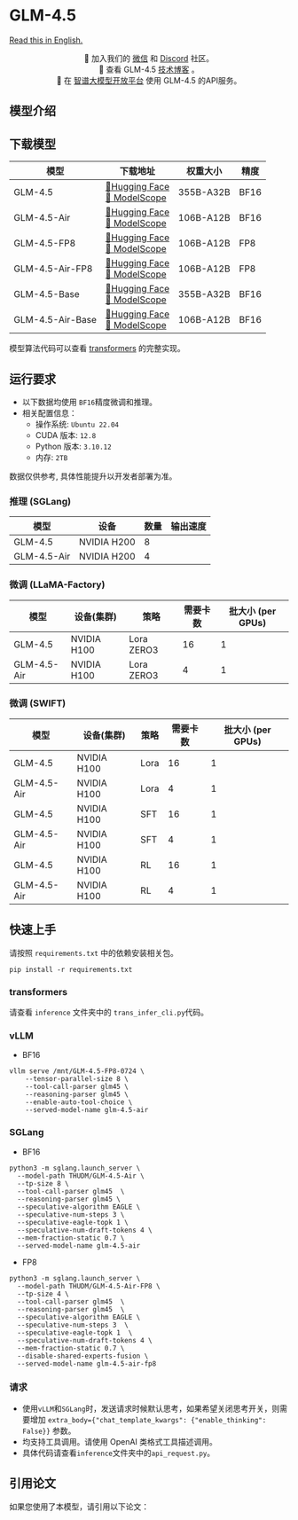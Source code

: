 # GLM-4.5

[Read this in English.](./README.md)

<p align="center">
    👋 加入我们的 <a href="resources/WECHAT.md" target="_blank">微信</a> 和 <a href="https://discord.com/invite/8cnQKdAprg" target="_blank">Discord</a> 社区。
    <br>
    📖 查看 GLM-4.5 <a href="" target="_blank">技术博客</a> 。
    <br>
    📍 在 <a href="https://www.bigmodel.cn/dev/api/visual-reasoning-model/GLM-4.5">智谱大模型开放平台</a> 使用 GLM-4.5 的API服务。
</p>

## 模型介绍

## 下载模型

| 模型               | 下载地址                                                                                                                                       | 权重大小      | 精度   |
|------------------|--------------------------------------------------------------------------------------------------------------------------------------------|-----------|------|
| GLM-4.5          | [🤗Hugging Face](https://huggingface.co/THUDM/GLM-4.5)<br> [🤖 ModelScope](https://modelscope.cn/models/ZhipuAI/GLM-4.5)                   | 355B-A32B | BF16 |
| GLM-4.5-Air      | [🤗Hugging Face](https://huggingface.co/THUDM/GLM-4.5-Air)<br> [🤖 ModelScope](https://modelscope.cn/models/ZhipuAI/GLM-4.5-Air)           | 106B-A12B | BF16 |
| GLM-4.5-FP8      | [🤗Hugging Face](https://huggingface.co/THUDM/GLM-4.5-FP8)<br> [🤖 ModelScope](https://modelscope.cn/models/ZhipuAI/GLM-4.5-FP8)           | 106B-A12B | FP8  |
| GLM-4.5-Air-FP8  | [🤗Hugging Face](https://huggingface.co/THUDM/GLM-4.5-Air-FP8)<br> [🤖 ModelScope](https://modelscope.cn/models/ZhipuAI/GLM-4.5-Air-FP8)   | 106B-A12B | FP8  |
| GLM-4.5-Base     | [🤗Hugging Face](https://huggingface.co/THUDM/GLM-4.5-Base)<br> [🤖 ModelScope](https://modelscope.cn/models/ZhipuAI/GLM-4.5-Base)         | 355B-A32B | BF16 |
| GLM-4.5-Air-Base | [🤗Hugging Face](https://huggingface.co/THUDM/GLM-4.5-Air-Base)<br> [🤖 ModelScope](https://modelscope.cn/models/ZhipuAI/GLM-4.5-Air-Base) | 106B-A12B | BF16 |

模型算法代码可以查看 [transformers](https://github.com/huggingface/transformers/tree/main/src/transformers/models/glm4_moe)
的完整实现。

## 运行要求

+ 以下数据均使用 `BF16`精度微调和推理。
+ 相关配置信息：
  + 操作系统: `Ubuntu 22.04`
  + CUDA 版本: `12.8`
  + Python 版本: `3.10.12`
  + 内存: `2TB`

数据仅供参考, 具体性能提升以开发者部署为准。

### 推理 (SGLang)

| 模型          | 设备          | 数量 | 输出速度 |
|-------------|-------------|----|------|
| GLM-4.5     | NVIDIA H200 | 8  |      |
| GLM-4.5-Air | NVIDIA H200 | 4  |      |

### 微调 (LLaMA-Factory)

| 模型          | 设备(集群)      | 策略         | 需要卡数 | 批大小 (per GPUs) |
|-------------|-------------|------------|------|----------------|
| GLM-4.5     | NVIDIA H100 | Lora ZERO3 | 16   | 1              |
| GLM-4.5-Air | NVIDIA H100 | Lora ZERO3 | 4    | 1              |

### 微调 (SWIFT)

| 模型          | 设备(集群)      | 策略   | 需要卡数 | 批大小 (per GPUs) |
|-------------|-------------|------|------|----------------|
| GLM-4.5     | NVIDIA H100 | Lora | 16   | 1              |
| GLM-4.5-Air | NVIDIA H100 | Lora | 4    | 1              |
| GLM-4.5     | NVIDIA H100 | SFT  | 16   | 1              |
| GLM-4.5-Air | NVIDIA H100 | SFT  | 4    | 1              |
| GLM-4.5     | NVIDIA H100 | RL   | 16   | 1              |
| GLM-4.5-Air | NVIDIA H100 | RL   | 4    | 1              |

## 快速上手

请按照 `requirements.txt` 中的依赖安装相关包。

```shell
pip install -r requirements.txt
```

### transformers

请查看 `inference` 文件夹中的 `trans_infer_cli.py`代码。

### vLLM

+ BF16

```shell
vllm serve /mnt/GLM-4.5-FP8-0724 \
    --tensor-parallel-size 8 \
    --tool-call-parser glm45 \
    --reasoning-parser glm45 \
    --enable-auto-tool-choice \
    --served-model-name glm-4.5-air
```

### SGLang

+ BF16

```shell
python3 -m sglang.launch_server \
  --model-path THUDM/GLM-4.5-Air \
  --tp-size 8 \
  --tool-call-parser glm45  \
  --reasoning-parser glm45 \
  --speculative-algorithm EAGLE \
  --speculative-num-steps 3 \
  --speculative-eagle-topk 1 \
  --speculative-num-draft-tokens 4 \
  --mem-fraction-static 0.7 \
  --served-model-name glm-4.5-air
```

+ FP8

```shell
python3 -m sglang.launch_server \
  --model-path THUDM/GLM-4.5-Air-FP8 \
  --tp-size 4 \
  --tool-call-parser glm45  \
  --reasoning-parser glm45  \
  --speculative-algorithm EAGLE \
  --speculative-num-steps 3  \
  --speculative-eagle-topk 1  \
  --speculative-num-draft-tokens 4 \
  --mem-fraction-static 0.7 \
  --disable-shared-experts-fusion \
  --served-model-name glm-4.5-air-fp8
```

### 请求

+ 使用`vLLM`和`SGLang`时，发送请求时候默认思考，如果希望关闭思考开关，则需要增加
  `extra_body={"chat_template_kwargs": {"enable_thinking": False}}` 参数。
+ 均支持工具调用。请使用 OpenAI 类格式工具描述调用。
+ 具体代码请查看`inference`文件夹中的`api_request.py`。

## 引用论文

如果您使用了本模型，请引用以下论文：

```bibtex

```
